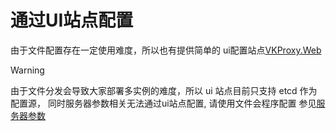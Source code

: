 # 通过UI站点配置

由于文件配置存在一定使用难度，所以也有提供简单的 ui配置站点[VKProxy.Web](https://github.com/fs7744/VKProxy.Web)

>[!WARNING]
>由于文件分发会导致大家部署多实例的难度，所以 ui 站点目前只支持 etcd 作为配置源， 同时服务器参数相关无法通过ui站点配置, 请使用文件会程序配置 参见[服务器参数](/VKProxy.Doc/docs/file-config/options)